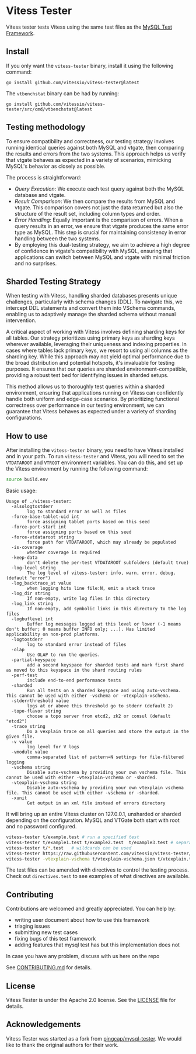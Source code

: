 # Vitess Tester

Vitess tester tests Vitess using the same test files as the [MySQL Test Framework](https://github.com/mysql/mysql-server/tree/8.0/mysql-test).

## Install

If you only want the `vitess-tester` binary, install it using the following command:

```
go install github.com/vitessio/vitess-tester@latest
```

The `vtbenchstat` binary can be had by running:

```
go install github.com/vitessio/vitess-tester/src/cmd/vtbenchstat@latest
```

## Testing methodology

To ensure compatibility and correctness, our testing strategy involves running identical queries against both MySQL and vtgate, then comparing the results and errors from the two systems. This approach helps us verify that vtgate behaves as expected in a variety of scenarios, mimicking MySQL's behavior as closely as possible.

The process is straightforward:
* *Query Execution*: We execute each test query against both the MySQL database and vtgate.
* *Result Comparison*: We then compare the results from MySQL and vtgate. This comparison covers not just the data returned but also the structure of the result set, including column types and order.
* *Error Handling*: Equally important is the comparison of errors. When a query results in an error, we ensure that vtgate produces the same error type as MySQL. This step is crucial for maintaining consistency in error handling between the two systems.
* By employing this dual-testing strategy, we aim to achieve a high degree of confidence in vtgate's compatibility with MySQL, ensuring that applications can switch between MySQL and vtgate with minimal friction and no surprises.


## Sharded Testing Strategy
When testing with Vitess, handling sharded databases presents unique challenges, particularly with schema changes (DDL). To navigate this, we intercept DDL statements and convert them into VSchema commands, enabling us to adaptively manage the sharded schema without manual intervention.

A critical aspect of working with Vitess involves defining sharding keys for all tables. Our strategy prioritizes using primary keys as sharding keys wherever available, leveraging their uniqueness and indexing properties. In cases where tables lack primary keys, we resort to using all columns as the sharding key. While this approach may not yield optimal performance due to the broad distribution and potential hotspots, it's invaluable for testing purposes. It ensures that our queries are sharded environment-compatible, providing a robust test bed for identifying issues in sharded setups.

This method allows us to thoroughly test queries within a sharded environment, ensuring that applications running on Vitess can confidently handle both uniform and edge-case scenarios. By prioritizing functional correctness over performance in our testing environment, we can guarantee that Vitess behaves as expected under a variety of sharding configurations.


## How to use

After installing the `vitess-tester` binary, you need to have Vitess installed and in your path. 
To run `vitess-tester` and Vitess, you will need to set the `VTDATAROOT` and `VTROOT` environment variables.
You can do this, and set up the Vitess environment by running the following command:

```sh
source build.env
```

Basic usage:
```
Usage of ./vitess-tester:
  -alsologtostderr
        log to standard error as well as files
  -force-base-tablet-uid int
        force assigning tablet ports based on this seed
  -force-port-start int
        force assigning ports based on this seed
  -force-vtdataroot string
        force path for VTDATAROOT, which may already be populated
  -is-coverage
        whether coverage is required
  -keep-data
        don't delete the per-test VTDATAROOT subfolders (default true)
  -log-level string
        The log level of vitess-tester: info, warn, error, debug. (default "error")
  -log_backtrace_at value
        when logging hits line file:N, emit a stack trace
  -log_dir string
        If non-empty, write log files in this directory
  -log_link string
        If non-empty, add symbolic links in this directory to the log files
  -logbuflevel int
        Buffer log messages logged at this level or lower (-1 means don't buffer; 0 means buffer INFO only; ...). Has limited applicability on non-prod platforms.
  -logtostderr
        log to standard error instead of files
  -olap
        Use OLAP to run the queries.
  -partial-keyspace
        add a second keyspace for sharded tests and mark first shard as moved to this keyspace in the shard routing rules
  -perf-test
        include end-to-end performance tests
  -sharded
        Run all tests on a sharded keyspace and using auto-vschema. This cannot be used with either -vschema or -vtexplain-vschema.
  -stderrthreshold value
        logs at or above this threshold go to stderr (default 2)
  -topo-flavor string
        choose a topo server from etcd2, zk2 or consul (default "etcd2")
  -trace string
        Do a vexplain trace on all queries and store the output in the given file.
  -v value
        log level for V logs
  -vmodule value
        comma-separated list of pattern=N settings for file-filtered logging
  -vschema string
        Disable auto-vschema by providing your own vschema file. This cannot be used with either -vtexplain-vschema or -sharded.
  -vtexplain-vschema string
        Disable auto-vschema by providing your own vtexplain vschema file. This cannot be used with either -vschema or -sharded.
  -xunit
        Get output in an xml file instead of errors directory
```

It will bring up an entire Vitess cluster on 127.0.0.1, unsharded or sharded depending on the configuration. MySQL and VTGate both start with root and no password configured.

```sh
vitess-tester t/example.test # run a specified test
vitess-tester t/example1.test t/example2.test  t/example3.test # separate different tests with one or more spaces
vitess-tester t/*.test   # wildcards can be used
vitess-tester https://raw.githubusercontent.com/vitessio/vitess-tester/main/t/basic.test # can also be run against an URL
vitess-tester -vtexplain-vschema t/vtexplain-vschema.json t/vtexplain.test # run a test with a custom vschema
```

The test files can be amended with directives to control the testing process. Check out `directives.test` to see examples of what directives are available. 

## Contributing

Contributions are welcomed and greatly appreciated. You can help by:

- writing user document about how to use this framework
- triaging issues
- submitting new test cases
- fixing bugs of this test framework
- adding features that mysql test has but this implementation does not

In case you have any problem, discuss with us here on the repo

See [CONTRIBUTING.md](./CONTRIBUTING.md) for details.

## License

Vitess Tester is under the Apache 2.0 license. See the [LICENSE](./LICENSE) file for details.

## Acknowledgements

Vitess Tester was started as a fork from [pingcap/mysql-tester](https://github.com/pingcap/mysql-tester). We would like to thank the original authors for their work.
